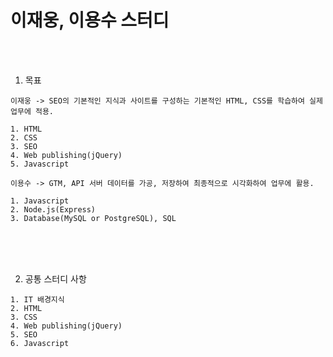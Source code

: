 # 이재웅, 이용수 스터디

<br /><br />

1. 목표
```
이재웅 -> SEO의 기본적인 지식과 사이트를 구성하는 기본적인 HTML, CSS를 학습하여 실제 업무에 적용.

1. HTML
2. CSS
3. SEO
4. Web publishing(jQuery)
5. Javascript
```

```
이용수 -> GTM, API 서버 데이터를 가공, 저장하여 최종적으로 시각화하여 업무에 활용.

1. Javascript
2. Node.js(Express)
3. Database(MySQL or PostgreSQL), SQL
```

<br /><br /><br />


2. 공통 스터디 사항
```
1. IT 배경지식
2. HTML
3. CSS
4. Web publishing(jQuery)
5. SEO
6. Javascript
```
